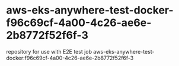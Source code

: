 # aws-eks-anywhere-test-docker-f96c69cf-4a00-4c26-ae6e-2b8772f52f6f-3
repository for use with E2E test job aws-eks-anywhere-test-docker:f96c69cf-4a00-4c26-ae6e-2b8772f52f6f-3
